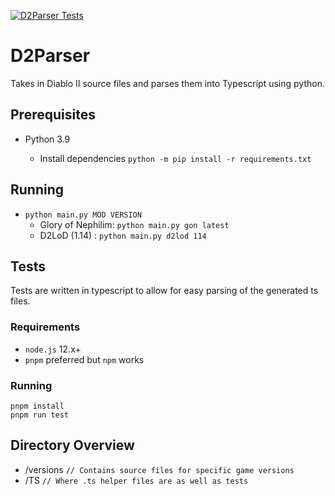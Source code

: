 [![D2Parser Tests](https://github.com/shamrickus/D2Parser/actions/workflows/tests.yml/badge.svg)](https://github.com/shamrickus/D2Parser/actions/workflows/tests.yml)

# D2Parser

Takes in Diablo II source files and parses them into Typescript using python.

## Prerequisites 
* Python 3.9

    * Install dependencies `python -m pip install -r requirements.txt` 

## Running
* `python main.py MOD VERSION` 
  * Glory of Nephilim: `python main.py gon latest`
  * D2LoD (1.14) : `python main.py d2lod 114`
  
## Tests
Tests are written in typescript to allow for easy parsing of the generated ts files. 

### Requirements
* `node.js` 12.x+
* `pnpm` preferred but `npm` works
  

### Running
    pnpm install
    pnpm run test

## Directory Overview
* /versions `// Contains source files for specific game versions`
* /TS `// Where .ts helper files are as well as tests` 

